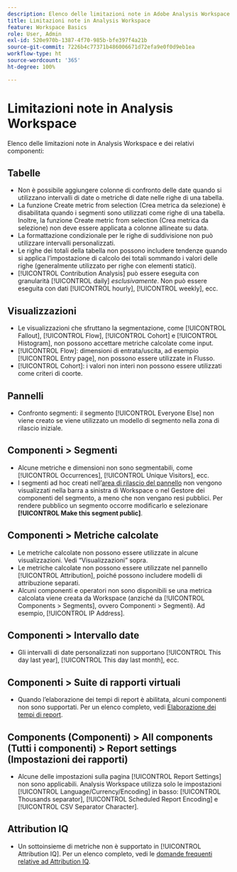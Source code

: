 ```yaml
---
description: Elenco delle limitazioni note in Adobe Analysis Workspace e dei relativi componenti
title: Limitazioni note in Analysis Workspace
feature: Workspace Basics
role: User, Admin
exl-id: 520e970b-1387-4f70-985b-bfe397f4a21b
source-git-commit: 7226b4c77371b486006671d72efa9e0f0d9eb1ea
workflow-type: ht
source-wordcount: '365'
ht-degree: 100%

---
```


# Limitazioni note in Analysis Workspace

Elenco delle limitazioni note in Analysis Workspace e dei relativi componenti:

## Tabelle

* Non è possibile aggiungere colonne di confronto delle date quando si utilizzano intervalli di date o metriche di date nelle righe di una tabella.
* La funzione Create metric from selection (Crea metrica da selezione) è disabilitata quando i segmenti sono utilizzati come righe di una tabella. Inoltre, la funzione Create metric from selection (Crea metrica da selezione) non deve essere applicata a colonne allineate su data.
* La formattazione condizionale per le righe di suddivisione non può utilizzare intervalli personalizzati.
* Le righe dei totali della tabella non possono includere tendenze quando si applica l’impostazione di calcolo dei totali sommando i valori delle righe (generalmente utilizzato per righe con elementi statici).
* [!UICONTROL Contribution Analysis] può essere eseguita con granularità [!UICONTROL daily] _esclusivamente_. Non può essere eseguita con dati [!UICONTROL hourly], [!UICONTROL weekly], ecc.

## Visualizzazioni

* Le visualizzazioni che sfruttano la segmentazione, come [!UICONTROL Fallout], [!UICONTROL Flow], [!UICONTROL Cohort] e [!UICONTROL Histogram], non possono accettare metriche calcolate come input.
* [!UICONTROL Flow]: dimensioni di entrata/uscita, ad esempio [!UICONTROL Entry page], non possono essere utilizzate in Flusso.
* [!UICONTROL Cohort]: i valori non interi non possono essere utilizzati come criteri di coorte.

## Pannelli

* Confronto segmenti: il segmento [!UICONTROL Everyone Else] non viene creato se viene utilizzato un modello di segmento nella zona di rilascio iniziale.

## Componenti > Segmenti

* Alcune metriche e dimensioni non sono segmentabili, come [!UICONTROL Occurrences], [!UICONTROL Unique Visitors], ecc.
* I segmenti ad hoc creati nell’[area di rilascio del pannello](https://experienceleague.adobe.com/docs/analytics/analyze/analysis-workspace/panels/panels.html?lang=it) non vengono visualizzati nella barra a sinistra di Workspace o nel Gestore dei componenti del segmento, a meno che non vengano resi pubblici. Per rendere pubblico un segmento occorre modificarlo e selezionare **[!UICONTROL Make this segment public]**.

## Componenti > Metriche calcolate

* Le metriche calcolate non possono essere utilizzate in alcune visualizzazioni. Vedi “Visualizzazioni” sopra.
* Le metriche calcolate non possono essere utilizzate nel pannello [!UICONTROL Attribution], poiché possono includere modelli di attribuzione separati.
* Alcuni componenti e operatori non sono disponibili se una metrica calcolata viene creata da Workspace (anziché da [!UICONTROL Components > Segments], ovvero Componenti > Segmenti). Ad esempio, [!UICONTROL IP Address].

## Componenti > Intervallo date

* Gli intervalli di date personalizzati non supportano [!UICONTROL This day last year], [!UICONTROL This day last month], ecc.

## Componenti > Suite di rapporti virtuali

* Quando l’elaborazione dei tempi di report è abilitata, alcuni componenti non sono supportati. Per un elenco completo, vedi [Elaborazione dei tempi di report](/help/components/vrs/vrs-report-time-processing.md).

## Components (Componenti) > All components (Tutti i componenti) > Report settings (Impostazioni dei rapporti)

* Alcune delle impostazioni sulla pagina [!UICONTROL Report Settings] non sono applicabili. Analysis Workspace utilizza solo le impostazioni [!UICONTROL Language/Currency/Encoding] in basso: [!UICONTROL Thousands separator], [!UICONTROL Scheduled Report Encoding] e [!UICONTROL CSV Separator Character].

## Attribution IQ

* Un sottoinsieme di metriche non è supportato in [!UICONTROL Attribution IQ]. Per un elenco completo, vedi le [domande frequenti relative ad Attribution IQ](../attribution/faq.md).
